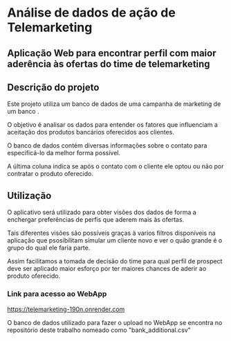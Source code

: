 # Análise de dados de ação de Telemarketing
## Aplicação Web para encontrar perfil com maior aderência às ofertas do time de telemarketing


## Descrição do projeto

Este projeto utiliza um banco de dados de uma campanha de marketing de um banco . 

O objetivo é analisar os dados para entender os fatores que influenciam a aceitação dos produtos bancários oferecidos aos clientes.

O banco de dados contém diversas informações sobre o contato para especificá-lo da melhor forma possível.

A última coluna indica se após o contato com o cliente ele optou ou não por contratar o produto oferecido.

## Utilização

O aplicativo será utilizado para obter visões dos dados de forma a enchergar preferências de perfis que aderem mais às ofertas.

Tais diferentes visões são possíveis graças à varios filtros disponíveis na aplicação que psosibilitam simular um cliente novo e ver o quão grande é o grupo do qual ele faria parte.

Assim facilitamos a tomada de decisão do time para qual perfil de prospect deve ser aplicado maior esforço por ter maiores chances de aderir ao produto oferecido.


### Link para acesso ao WebApp 

https://telemarketing-190n.onrender.com

O banco de dados utilizado para fazer o upload no WebApp se encontra no repositório deste trabalho nomeado como "bank_additional.csv"


